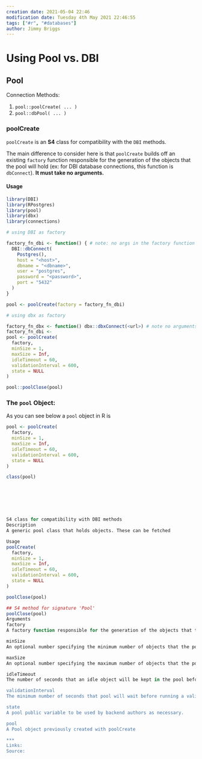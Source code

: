 ```yaml
---
creation date: 2021-05-04 22:46
modification date: Tuesday 4th May 2021 22:46:55
tags: ["#r", "#databases"]
author: Jimmy Briggs
---
```


# Using Pool vs. DBI

## Pool

Connection Methods:

1. `pool::poolCreate( ... )`
2. `pool::dbPool( ... )`

### poolCreate

`poolCreate` is an **S4** class for compatibility with the `DBI` methods.

The main difference to consider here is that `poolCreate` builds off an existing `factory` function responsible for the generation of the objects that the pool will hold (ex: for DBI database connections, this function is `dbConnect`). **It must take no arguments.**

#### Usage

```R
library(DBI)
library(RPostgres)
library(pool)
library(dbx)
library(connections)

# using DBI as factory

factory_fn_dbi <- function() { # note: no args in the factory function
  DBI::dbConnect(
    Postgres(), 
    host = "<host>", 
    dbname = "<dbname>",
    user = "postgres", 
    password = "<password>", 
    port = "5432"
  )
}

pool <- poolCreate(factory = factory_fn_dbi)

# using dbx as factory

factory_fn_dbx <- function() dbx::dbxConnect(<url>) # note no arguments passed to factory function
factory_fn_dbi <- 
pool <- poolCreate(
  factory,
  minSize = 1,
  maxSize = Inf,
  idleTimeout = 60,
  validationInterval = 600,
  state = NULL
)

pool::poolClose(pool)
```

### The `pool` Object:

As you can see below a `pool` object in R is 

```R
pool <- poolCreate(
  factory,
  minSize = 1,
  maxSize = Inf,
  idleTimeout = 60,
  validationInterval = 600,
  state = NULL
)

class(pool)







S4 class for compatibility with DBI methods
Description
A generic pool class that holds objects. These can be fetched

Usage
poolCreate(
  factory,
  minSize = 1,
  maxSize = Inf,
  idleTimeout = 60,
  validationInterval = 600,
  state = NULL
)

poolClose(pool)

## S4 method for signature 'Pool'
poolClose(pool)
Arguments
factory	
A factory function responsible for the generation of the objects that the pool will hold (ex: for DBI database connections, this function is dbConnect). It must take no arguments.

minSize	
An optional number specifying the minimum number of objects that the pool should have at all times.

maxSize	
An optional number specifying the maximum number of objects that the pool may have at any time.

idleTimeout	
The number of seconds that an idle object will be kept in the pool before it is destroyed (only applies if the number of objects is over the minSize). Use Inf if you want created objects never to be destroyed (there isn't a great reason for this usually).

validationInterval	
The minimum number of seconds that pool will wait before running a validation check on the next checked out object. By not necessarily validating every checked out object, there can be substantial performance gains (especially if the interval between checking out new objects is very small).

state	
A pool public variable to be used by backend authors as necessary.

pool	
A Pool object previously created with poolCreate

***
Links: 
Source:

